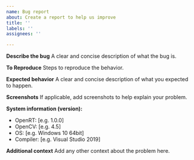 ```yaml
---
name: Bug report
about: Create a report to help us improve
title: ''
labels: ''
assignees: ''

---
```


**Describe the bug**
A clear and concise description of what the bug is.

**To Reproduce**
Steps to reproduce the behavior.

**Expected behavior**
A clear and concise description of what you expected to happen.

**Screenshots**
If applicable, add screenshots to help explain your problem.

**System information (version):**
- OpenRT: [e.g. 1.0.0]
- OpenCV: [e.g. 4.5]
- OS: [e.g. Windows 10 64bit]
- Compiler: [e.g. Visual Studio 2019]

**Additional context**
Add any other context about the problem here.
